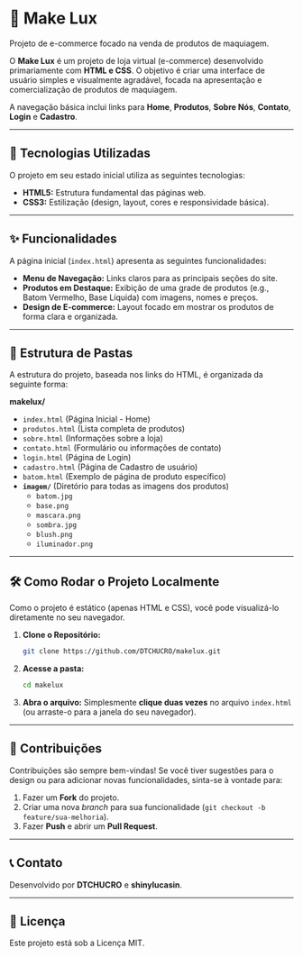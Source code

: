 # 💄 Make Lux

Projeto de e-commerce focado na venda de produtos de maquiagem.

O **Make Lux** é um projeto de loja virtual (e-commerce) desenvolvido primariamente com **HTML e CSS**. O objetivo é criar uma interface de usuário simples e visualmente agradável, focada na apresentação e comercialização de produtos de maquiagem.

A navegação básica inclui links para **Home**, **Produtos**, **Sobre Nós**, **Contato**, **Login** e **Cadastro**.

---

## 🚀 Tecnologias Utilizadas

O projeto em seu estado inicial utiliza as seguintes tecnologias:

* **HTML5:** Estrutura fundamental das páginas web.
* **CSS3:** Estilização (design, layout, cores e responsividade básica).

---

## ✨ Funcionalidades

A página inicial (`index.html`) apresenta as seguintes funcionalidades:

* **Menu de Navegação:** Links claros para as principais seções do site.
* **Produtos em Destaque:** Exibição de uma grade de produtos (e.g., Batom Vermelho, Base Líquida) com imagens, nomes e preços.
* **Design de E-commerce:** Layout focado em mostrar os produtos de forma clara e organizada.

---

## 📂 Estrutura de Pastas

A estrutura do projeto, baseada nos links do HTML, é organizada da seguinte forma:

**makelux/**
* `index.html` (Página Inicial - Home)
* `produtos.html` (Lista completa de produtos)
* `sobre.html` (Informações sobre a loja)
* `contato.html` (Formulário ou informações de contato)
* `login.html` (Página de Login)
* `cadastro.html` (Página de Cadastro de usuário)
* `batom.html` (Exemplo de página de produto específico)
* **`imagem/`** (Diretório para todas as imagens dos produtos)
    * `batom.jpg`
    * `base.png`
    * `mascara.png`
    * `sombra.jpg`
    * `blush.png`
    * `iluminador.png`

---

## 🛠 Como Rodar o Projeto Localmente

Como o projeto é estático (apenas HTML e CSS), você pode visualizá-lo diretamente no seu navegador.

1.  **Clone o Repositório:**
    ```bash
    git clone https://github.com/DTCHUCRO/makelux.git
    ```

2.  **Acesse a pasta:**
    ```bash
    cd makelux
    ```

3.  **Abra o arquivo:**
    Simplesmente **clique duas vezes** no arquivo `index.html` (ou arraste-o para a janela do seu navegador).

---

## 🤝 Contribuições

Contribuições são sempre bem-vindas! Se você tiver sugestões para o design ou para adicionar novas funcionalidades, sinta-se à vontade para:

1.  Fazer um **Fork** do projeto.
2.  Criar uma nova *branch* para sua funcionalidade (`git checkout -b feature/sua-melhoria`).
3.  Fazer **Push** e abrir um **Pull Request**.

---

## 📞 Contato

Desenvolvido por **DTCHUCRO** e **shinylucasin**.

---

## 📝 Licença

Este projeto está sob a Licença MIT.
